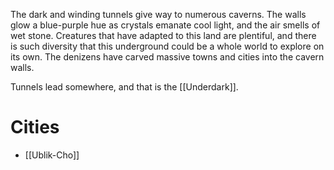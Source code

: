 The dark and winding tunnels give way to numerous caverns. The walls glow a blue-purple hue as crystals emanate cool light, and the air smells of wet stone. Creatures that have adapted to this land are plentiful, and there is such diversity that this underground could be a whole world to explore on its own. The denizens have carved massive towns and cities into the cavern walls.

Tunnels lead somewhere, and that is the [[Underdark]].

# Cities
* [[Ublik-Cho]]